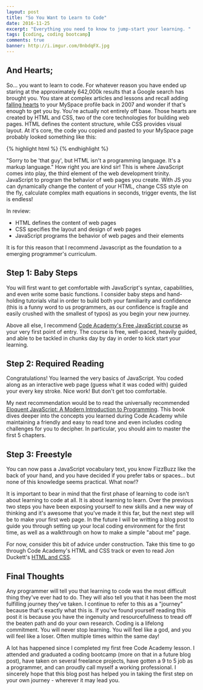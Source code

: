 ```yaml
---
layout: post
title: "So You Want to Learn to Code"
date: 2016-11-25
excerpt: "Everything you need to know to jump-start your learning. "
tags: [coding, coding bootcamp]
comments: true
banner: http://i.imgur.com/0nbdqFX.jpg
---
```


<h2>And Hearts;</h2>
So... you want to learn to code. For whatever reason you have ended up staring at the approximately 642,000k results that a Google search has brought you. You stare at complex articles and lessons and recall adding <a href="http://easy-html-tutorials.tumblr.com/fallingheartspreview" target="_blank">falling hearts</a> to your MySpace profile back in 2007 and wonder if that's enough to get you by. You're actually not entirely off base. Those hearts are created by HTML and CSS, two of the core technologies for building web pages. HTML defines the content structure, while CSS provides visual layout. At it's core, the code you copied and pasted to your MySpace page probably looked something like this: 

{% highlight html %}
<marquee behavior="scroll" direction="down" scrollamount="5" style="position:absolute; left:130px; top:150px;height:548px;">
	<span style="color:#FFFFFF !important;">♥</span> 
</marquee> 
{% endhighlight %}

"Sorry to be 'that guy', but HTML isn't a programming language. It's a markup language." How right you are kind sir! This is where JavaScript comes into play, the third element of the web development trinity. JavaScript to program the behavior of web pages you create. With JS you can dynamically change the content of your HTML, change CSS style on the fly, calculate complex math equations in seconds, trigger events, the list is endless! 

In review:

* HTML defines the content of web pages
* CSS specifies the layout and design of web pages
* JavaScript programs the behavior of web pages and their elements

It is for this reason that I recommend Javascript as the foundation to a emerging programmer's curriculum.

<h2>Step 1: Baby Steps</h2> 
You will first want to get comfortable with JavaScript's syntax, capabilities, and even write some basic functions. I consider baby steps and hand-holding tutorials vital in order to build both your familiarity and confidence (this is a funny word to us programmers, as our confidence is fragile and easily crushed with the smallest of typos) as you begin your new journey.  

Above all else, I recommend <a href="https://www.codecademy.com/learn/javascript" target="_blank">Code Academy's Free JavaScript course</a> as your very first point of entry. The course is free, well-paced, heavily guided, and able to be tackled in chunks day by day in order to kick start your learning.

<h2>Step 2: Required Reading</h2>  
Congratulations! You learned the very basics of JavaScript. You coded along as an interactive web page (guess what it was coded with) guided your every key stroke. Nice work! But don't get too comfortable. 

My next recommendation would be to read the universally recommended <a href="https://www.amazon.com/Eloquent-JavaScript-Modern-Introduction-Programming/dp/1593275846/ref=sr_1_1?ie=UTF8&qid=1481580180&sr=8-1&keywords=eloquent+javascript" target="_blank">Eloquent JavaScript: A Modern Introduction to Programming</a>. This book dives deeper into the concepts you learned during Code Academy while maintaining a friendly and easy to read tone and even includes coding challenges for you to decipher. In particular, you should aim to master the first 5 chapters.


<h2>Step 3: Freestyle</h2>  
You can now pass a JavaScript vocabulary text, you know FizzBuzz like the back of your hand, and you have decided if you prefer tabs or spaces... but none of this knowledge seems practical. What now!?

It is important to bear in mind that the first phase of learning to code isn't about learning to code at all. It is about learning to learn. Over the previous two steps you have been exposing yourself to new skills and a new way of thinking and it's awesome that you've made it this far, but the next step will be to make your first web page. In the future I will be writting a blog post to guide you through setting up your local coding environment for the first time, as well as a walkthrough on how to make a simple "about me" page. 

For now, consider this bit of advice under construction. Take this time to go through Code Academy's HTML and CSS track or even to read Jon Duckett's <a href="https://www.amazon.com/HTML-CSS-Design-Build-Websites/dp/1118008189/ref=pd_bxgy_14_img_2?_encoding=UTF8&pd_rd_i=1118008189&pd_rd_r=YJ3Z4KM2TZVM85DSYERT&pd_rd_w=EEjtd&pd_rd_wg=1Baux&psc=1&refRID=YJ3Z4KM2TZVM85DSYERT" target="_blank">HTML and CSS</a>. 

<h2>Final Thoughts</h2>
Any programmer will tell you that learning to code was the most difficult thing they've ever had to do. They will also tell you that it has been the most fulfilling journey they've taken. I continue to refer to this as a "journey" because that's exactly what this is. If you've found yourself reading this post it is because you have the ingenuity and resourcefullness to tread off the beaten path and do your own research. Coding is a lifelong commitment. You will never stop learning. You will feel like a god, and you will feel like a loser. Often multiple times within the same day! 

A lot has happened since I completed my first free Code Academy lesson. I attended and graduated a coding bootcamp (more on that in a future blog post), have taken on several freelance projects, have gotten a 9 to 5 job as a programmer, and can proudly call myself a working professional. I sincerely hope that this blog post has helped you in taking the first step on your own journey - wherever it may lead you.
